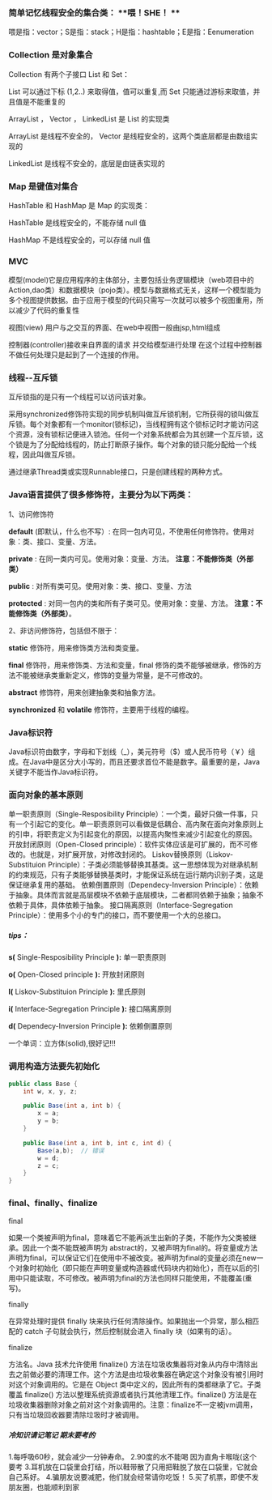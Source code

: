 ### 简单记忆线程安全的集合类： **喂！SHE！  **

喂是指：vector；S是指：stack；H是指：hashtable；E是指：Eenumeration

### Collection 是对象集合

Collection 有两个子接口 List 和 Set：

List 可以通过下标 (1,2..) 来取得值，值可以重复,而 Set 只能通过游标来取值，并且值是不能重复的

ArrayList ， Vector ， LinkedList 是 List 的实现类

ArrayList 是线程不安全的， Vector 是线程安全的，这两个类底层都是由数组实现的

LinkedList 是线程不安全的，底层是由链表实现的

### Map 是键值对集合

HashTable 和 HashMap 是 Map 的实现类：

HashTable 是线程安全的，不能存储 null 值

HashMap 不是线程安全的，可以存储 null 值

### MVC

模型(model)它是应用程序的主体部分，主要包括业务逻辑模块（web项目中的Action,dao类）和数据模块（pojo类）。模型与数据格式无关，这样一个模型能为多个视图提供数据。由于应用于模型的代码只需写一次就可以被多个视图重用，所以减少了代码的重复性  

视图(view) 用户与之交互的界面、在web中视图一般由jsp,html组成  

控制器(controller)接收来自界面的请求 并交给模型进行处理 在这个过程中控制器不做任何处理只是起到了一个连接的作用。

### 线程--互斥锁

互斥锁指的是只有一个线程可以访问该对象。

采用synchronized修饰符实现的同步机制叫做互斥锁机制，它所获得的锁叫做互斥锁。每个对象都有一个monitor(锁标记)，当线程拥有这个锁标记时才能访问这个资源，没有锁标记便进入锁池。任何一个对象系统都会为其创建一个互斥锁，这个锁是为了分配给线程的，防止打断原子操作。每个对象的锁只能分配给一个线程，因此叫做互斥锁。

通过继承Thread类或实现Runnable接口，只是创建线程的两种方式。

### Java语言提供了很多修饰符，主要分为以下两类：

1、访问修饰符 

  **default** (即默认，什么也不写）: 在同一包内可见，不使用任何修饰符。使用对象：类、接口、变量、方法。

  **private** : 在同一类内可见。使用对象：变量、方法。 **注意：不能修饰类（外部类）**

  **public** : 对所有类可见。使用对象：类、接口、变量、方法

  **protected** : 对同一包内的类和所有子类可见。使用对象：变量、方法。 **注意：不能修饰类（外部类）**。

2、非访问修饰符，包括但不限于：

  **static** 修饰符，用来修饰类方法和类变量。

  **final** 修饰符，用来修饰类、方法和变量，final 修饰的类不能够被继承，修饰的方法不能被继承类重新定义，修饰的变量为常量，是不可修改的。

  **abstract** 修饰符，用来创建抽象类和抽象方法。

  **synchronized** 和 **volatile** 修饰符，主要用于线程的编程。

### Java标识符

Java标识符由数字，字母和下划线（_），美元符号（$）或人民币符号（￥）组成。在Java中是区分大小写的，而且还要求首位不能是数字。最重要的是，Java关键字不能当作Java标识符。

### 面向对象的基本原则

单一职责原则（Single-Resposibility Principle）：一个类，最好只做一件事，只有一个引起它的变化。单一职责原则可以看做是低耦合、高内聚在面向对象原则上的引申，将职责定义为引起变化的原因，以提高内聚性来减少引起变化的原因。
开放封闭原则（Open-Closed principle）：软件实体应该是可扩展的，而不可修改的。也就是，对扩展开放，对修改封闭的。
Liskov替换原则（Liskov-Substituion Principle）：子类必须能够替换其基类。这一思想体现为对继承机制的约束规范，只有子类能够替换基类时，才能保证系统在运行期内识别子类，这是保证继承复用的基础。
依赖倒置原则（Dependecy-Inversion Principle）：依赖于抽象。具体而言就是高层模块不依赖于底层模块，二者都同依赖于抽象；抽象不依赖于具体，具体依赖于抽象。
接口隔离原则（Interface-Segregation Principle）：使用多个小的专门的接口，而不要使用一个大的总接口。

##### tips：

**s(** Single-Resposibility Principle **):** 单一职责原则

**o(** Open-Closed principle **):** 开放封闭原则

**l(** Liskov-Substituion Principle **):** 里氏原则

**i(** Interface-Segregation Principle **):** 接口隔离原则

**d(** Dependecy-Inversion Principle **):** 依赖倒置原则

一个单词：立方体(solid),很好记!!!

### 调用构造方法要先初始化

~~~ java
public class Base {
    int w, x, y, z;

    public Base(int a, int b) {
        x = a;
        y = b;
    }

    public Base(int a, int b, int c, int d) {
        Base(a,b);	// 错误
        w = d;
        z = c;
    }
}

~~~

### final、finally、finalize

final

如果一个类被声明为final，意味着它不能再派生出新的子类，不能作为父类被继承。因此一个类不能既被声明为 abstract的，又被声明为final的。将变量或方法声明为final，可以保证它们在使用中不被改变。被声明为final的变量必须在new一个对象时初始化（即只能在声明变量或构造器或代码块内初始化），而在以后的引用中只能读取，不可修改。被声明为final的方法也同样只能使用，不能覆盖(重写)。

finally

在异常处理时提供 finally 块来执行任何清除操作。如果抛出一个异常，那么相匹配的 catch 子句就会执行，然后控制就会进入 finally 块（如果有的话）。

finalize

方法名。Java 技术允许使用 finalize() 方法在垃圾收集器将对象从内存中清除出去之前做必要的清理工作。这个方法是由垃圾收集器在确定这个对象没有被引用时对这个对象调用的。它是在 Object 类中定义的，因此所有的类都继承了它。子类覆盖 finalize() 方法以整理系统资源或者执行其他清理工作。finalize() 方法是在垃圾收集器删除对象之前对这个对象调用的。注意：finalize不一定被jvm调用，只有当垃圾回收器要清除垃圾时才被调用。



##### 冷知识请记笔记 期末要考的

 1.每呼吸60秒，就会减少一分钟寿命。
 2.90度的水不能喝 因为直角卡喉咙(这个要考
 3.耳机放在口袋里会打结，所以鞋带散了只用把鞋脱了放在口袋里，它就会自己系好。
 4.骗朋友说要减肥，他们就会经常请你吃饭！
 5.买了机票，即使不发朋友圈，也能顺利到家

